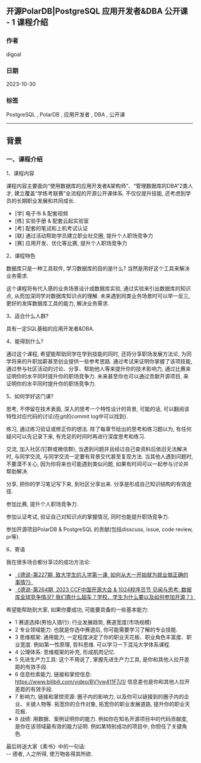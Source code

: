 ## 开源PolarDB|PostgreSQL 应用开发者&DBA 公开课 - 1 课程介绍      
            
### 作者            
digoal            
            
### 日期            
2023-10-30            
            
### 标签            
PostgreSQL , PolarDB , 应用开发者 , DBA , 公开课          
            
----            
            
## 背景     
  
### 一、课程介绍  
  
1、课程内容  
  
课程内容主要面向“使用数据库的应用开发者&架构师”、“管理数据库的DBA”2类人才, 建立覆盖“学练考联赛”全流程的开源公开课体系. 不仅仅提升技能, 还考虑到学员的长期职业发展和共同成长.   
- [学] 电子书 & 配套视频   
- [练] 实验手册 & 配套云起实验室   
- [考] 配套的笔试和上机考试认证   
- [联] 通过活动帮助学员建立职业社交圈, 提升个人职场竞争力   
- [赛] 应用开发、优化等比赛, 提升个人职场竞争力   
  
2、课程特色  
  
数据库只是一种工具软件, 学习数据库的目的是什么? 当然是用好这个工具来解决业务需求.   
  
这个课程将有代入感的业务场景设计成数据库实验, 通过实验来引出数据库的知识点, 从而加深同学对数据库知识点的理解. 未来遇到同类业务场景时可以举一反三, 更好的发挥数据库工具的能力, 解决业务需求.  
  
3、适合什么人群?  
  
具有一定SQL基础的应用开发者&DBA.   
  
4、能得到什么?  
  
通过这个课程, 希望能帮助同学在学到技能的同时, 还将分享职场发展方法论, 为同学将来的升职加薪甚至创业提供一些参考思路. 通过考试来证明你掌握了该项技能, 通过参与社区活动的讨论、分享、帮助他人等来提升你的技术影响力, 通过比赛来证明你的水平同时提升你的职场竞争力. 未来甚至你也可以通过贡献开源项目, 来证明你的水平同时提升你的职场竞争力.   
  
5、如何学好这门课?  
  
思考, 不停留在技术表面, 深入的思考一个特性设计的背景, 可能的话, 可以翻阅该特性对应代码的讨论(在git的commit log中可以找到).   
  
练习, 通过练习验证或修正你的想法. 除了每章节给出的思考和练习题以为, 有任何疑问可以先记录下来, 有充足的时间时再进行深度思考和练习.   
  
交流, 加入社区(钉群或微信群), 当遇到问题并且经过自己查资料后依旧无法解决时, 与同学交流, 与同学交流一定要有背景交代甚至复现方法. 当其他人遇到问题时, 不要漠不关心, 因为你将来也可能遇到类似问题, 如果有时间可以一起参与讨论并帮助解决.   
  
分享, 把你的学习笔记写下来, 到社区分享出来. 分享是形成自己知识结构的有效途径.    
  
参加比赛, 提升个人职场竞争力.  
  
参加认证考试, 验证自己对知识点的掌握情况, 同时也能提升职场竞争力.   
  
参加开源项目PolarDB & PostgreSQL 的贡献(包括disscuss, issue, code review, pr等).    
  
6、寄语  
  
我在很多场合都分享过的成功方法论:   
- [《德说-第227期, 致大学生的入学第一课, 如何从大一开始就为就业做正确的事情?》](../202305/20230513_01.md)    
- [《德说-第264期, 2023 CCF中国开源大会 & 1024程序员节 见闻与思考: 数据库全球竞争情况? 我们靠什么超车？学校、学生为什么要以及如何参加开源？》](../202310/20231026_05.md)    
  
希望能帮助到大家, 如果你要成功, 可能要具备的一些基本能力:   
- 1 赛道选择(男怕入错行): 行业发展趋势, 赛道宽度(市场规模)  
- 2 专业领域能力: 也就是你选中赛道后, 你可能需要学习了解的专业技能.  
- 3 思维框架: 通用能力, 一定程度决定了你的职业天花板、职业角色丰富度、职业宽度.   例如第一性原理, 哲科思维. 可以学习一下混沌大学体系课程.   
- 4 公理体系: 思维框架的补充, 形成肌肉记忆.  
- 5 先进生产力工具: 这个不用说了, 掌握先进生产力工具, 是你和其他人拉开差距的有效手段.    
- 6 信息检索能力, 链接和掌控信息: https://www.bilibili.com/video/BV1yw411F7J1/   信息差也是你和其他人拉开差距的有效手段.     
- 7 影响力, 链接和掌控资源: 圈子内的影响力, 以及你可以链接到的圈子内的企业、关键人物等.  拓宽你的合作对象, 拓宽你的职业发展道路, 提升你的职业天花板.       
- 8 战绩: 用数据、案例证明你的能力.    例如你在知名开源项目中的代码贡献度, 是你在该领域最有效的能力证明.    例如某特别成功的项目中, 你担任了关键角色.      
  
最后转送大家《素书》中的一句话:    
-- 德者, 人之所得, 使万物各得其所欲.   
  
  
  
